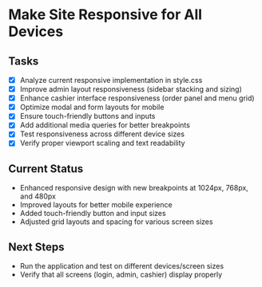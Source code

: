 # Make Site Responsive for All Devices

## Tasks
- [x] Analyze current responsive implementation in style.css
- [x] Improve admin layout responsiveness (sidebar stacking and sizing)
- [x] Enhance cashier interface responsiveness (order panel and menu grid)
- [x] Optimize modal and form layouts for mobile
- [x] Ensure touch-friendly buttons and inputs
- [x] Add additional media queries for better breakpoints
- [x] Test responsiveness across different device sizes
- [x] Verify proper viewport scaling and text readability

## Current Status
- Enhanced responsive design with new breakpoints at 1024px, 768px, and 480px
- Improved layouts for better mobile experience
- Added touch-friendly button and input sizes
- Adjusted grid layouts and spacing for various screen sizes

## Next Steps
- Run the application and test on different devices/screen sizes
- Verify that all screens (login, admin, cashier) display properly
